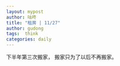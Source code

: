 ```yaml
---
layout: mypost
author: 咕咚
title: "租房 | 11/27"
author: gudong
tags:  think
categories: daily
---
```


下半年第三次搬家，
搬家只为了以后不再搬家。

